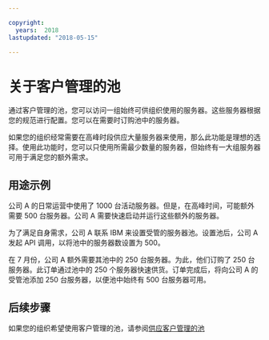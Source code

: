 ```yaml
---

copyright:
  years:  2018
lastupdated: "2018-05-15"

---
```


# 关于客户管理的池

通过客户管理的池，您可以访问一组始终可供组织使用的服务器。这些服务器根据您的规范进行配置。您可以在需要时订购池中的服务器。

如果您的组织经常需要在高峰时段供应大量服务器来使用，那么此功能是理想的选择。使用此功能时，您可以只使用所需最少数量的服务器，但始终有一大组服务器可用于满足您的额外需求。

## 用途示例

公司 A 的日常运营中使用了 1000 台活动服务器。但是，在高峰时间，可能额外需要 500 台服务器。公司 A 需要快速启动并运行这些额外的服务器。

为了满足自身需求，公司 A 联系 IBM 来设置受管的服务器池。设置池后，公司 A 发起 API 调用，以将池中的服务器数设置为 500。

在 7 月份，公司 A 额外需要其池中的 250 台服务器。为此，他们订购了 250 台服务器。此订单通过池中的 250 个服务器快速供货。订单完成后，将向公司 A 的受管池添加 250 台服务器，以便池中始终有 500 台服务器可用。


## 后续步骤

如果您的组织希望使用客户管理的池，请参阅[供应客户管理的池](../bare-metal/managedPool_provision.html)
